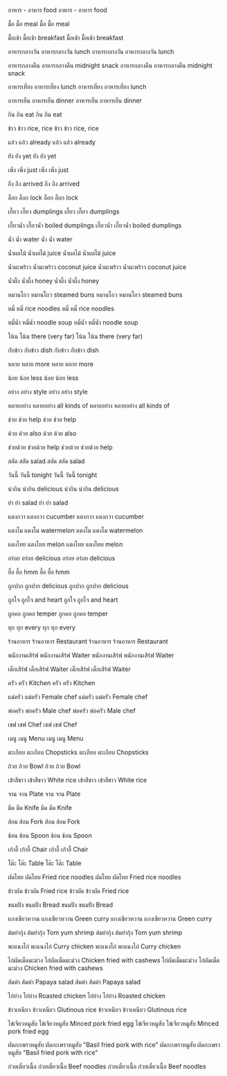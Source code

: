 อาหาร	- อาหาร	food	อาหาร -	อาหาร	food

มื้อ	มื้อ	meal	มื้อ	มื้อ	meal

มื้อเช้า	มื้อเช้า	breakfast	มื้อเช้า	มื้อเช้า	breakfast

อาหารกลางวัน	อาหารกลางวัน	lunch	อาหารกลางวัน	อาหารกลางวัน	lunch

อาหารกลางคืน	อาหารกลางคืน	midnight snack	อาหารกลางคืน	อาหารกลางคืน	midnight snack

อาหารเที่ยง	อาหารเที่ยง	lunch	อาหารเที่ยง	อาหารเที่ยง	lunch

อาหารเย็น	อาหารเย็น	dinner	อาหารเย็น	อาหารเย็น	dinner

กิน	กิน	eat	กิน	กิน	eat

ข้าว	ข้าว	rice, rice	ข้าว	ข้าว	rice, rice

แล้ว	แล้ว	already	แล้ว	แล้ว	already

ยัง	ยัง	yet	ยัง	ยัง	yet

เพิ่ง	เพิ่ง	just	เพิ่ง	เพิ่ง	just

ถึง	ถึง	arrived	ถึง	ถึง	arrived

ล็อก	ล็อก	lock	ล็อก	ล็อก	lock

เกี๊ยว	เกี๊ยว	dumplings	เกี๊ยว	เกี๊ยว	dumplings

เกี๊ยวน้ำ	เกี๊ยวน้ำ	boiled dumplings	เกี๊ยวน้ำ	เกี๊ยวน้ำ	boiled dumplings

น้ำ	น้ำ	water	น้ำ	น้ำ	water

น้ำผลไม้	น้ำผลไม้	juice	น้ำผลไม้	น้ำผลไม้	juice

น้ำมะพร้าว	น้ำมะพร้าว	coconut juice	น้ำมะพร้าว	น้ำมะพร้าว	coconut juice

น้ำผึ้ง	น้ำผึ้ง	honey	น้ำผึ้ง	น้ำผึ้ง	honey

หมานโถว	หมานโถว	steamed buns	หมานโถว	หมานโถว	steamed buns

หมี่	หมี่	rice noodles	หมี่	หมี่	rice noodles

หมี่น้ำ	หมี่น้ำ	noodle soup	หมี่น้ำ	หมี่น้ำ	noodle soup

โน้น	โน้น	there (very far)	โน้น	โน้น	there (very far)

กับข้าว	กับข้าว	dish	กับข้าว	กับข้าว	dish

หลาย	หลาย	more	หลาย	หลาย	more

น้อย	น้อย	less	น้อย	น้อย	less

อย่าง	อย่าง	style	อย่าง	อย่าง	style

หลายอย่าง	หลายอย่าง	all kinds of	หลายอย่าง	หลายอย่าง	all kinds of

ช่วย	ช่วย	help	ช่วย	ช่วย	help

ด้วย	ด้วย	also	ด้วย	ด้วย	also

ช่วยด้วย	ช่วยด้วย	help	ช่วยด้วย	ช่วยด้วย	help

สลัด	สลัด	salad	สลัด	สลัด	salad

วันนี้	วันนี้	tonight	วันนี้	วันนี้	tonight

น่ากิน	น่ากิน	delicious	น่ากิน	น่ากิน	delicious

ยํา	ยํา	salad	ยํา	ยํา	salad

แตงกวา	แตงกวา	cucumber	แตงกวา	แตงกวา	cucumber

แตงโม	แตงโม	watermelon	แตงโม	แตงโม	watermelon

แตงไทย	แตงไทย	melon	แตงไทย	แตงไทย	melon

อร่อย	อร่อย	delicious	อร่อย	อร่อย	delicious

ฮื่อ	ฮื่อ	hmm	ฮื่อ	ฮื่อ	hmm

ถูกปาก	ถูกปาก	delicious	ถูกปาก	ถูกปาก	delicious

ถูกใจ	ถูกใจ	and heart	ถูกใจ	ถูกใจ	and heart

ถูกคอ	ถูกคอ	temper	ถูกคอ	ถูกคอ	temper

ทุก	ทุก	every	ทุก	ทุก	every

ร้านอาหาร	ร้านอาหาร	Restaurant	ร้านอาหาร	ร้านอาหาร	Restaurant

พนักงานเสิร์ฟ	พนักงานเสิร์ฟ	Waiter	พนักงานเสิร์ฟ	พนักงานเสิร์ฟ	Waiter

เด็กเสิร์ฟ	เด็กเสิร์ฟ	Waiter	เด็กเสิร์ฟ	เด็กเสิร์ฟ	Waiter

ครัว	ครัว	Kitchen	ครัว	ครัว	Kitchen

แม่ครัว	แม่ครัว	Female chef	แม่ครัว	แม่ครัว	Female chef

พ่อครัว	พ่อครัว	Male chef	พ่อครัว	พ่อครัว	Male chef

เชฟ	เชฟ	Chef	เชฟ	เชฟ	Chef

เมนู	เมนู	Menu	เมนู	เมนู	Menu

ตะเกียบ	ตะเกียบ	Chopsticks	ตะเกียบ	ตะเกียบ	Chopsticks

ถ้วย	ถ้วย	Bowl	ถ้วย	ถ้วย	Bowl

เข้าสีขาว	เข้าสีขาว	White rice	เข้าสีขาว	เข้าสีขาว	White rice

จาน	จาน	Plate	จาน	จาน	Plate

มีด	มีด	Knife	มีด	มีด	Knife

ส้อม	ส้อม	Fork	ส้อม	ส้อม	Fork

ช้อน	ช้อน	Spoon	ช้อน	ช้อน	Spoon

เก้าอี้	เก้าอี้	Chair	เก้าอี้	เก้าอี้	Chair

โต๊ะ	โต๊ะ	Table	โต๊ะ	โต๊ะ	Table

ผัดไทย	ผัดไทย	Fried rice noodles	ผัดไทย	ผัดไทย	Fried rice noodles

ข้าวผัด	ข้าวผัด	Fried rice	ข้าวผัด	ข้าวผัด	Fried rice

ขนมปัง	ขนมปัง	Bread	ขนมปัง	ขนมปัง	Bread

แกงเขียวหวาน	แกงเขียวหวาน	Green curry	แกงเขียวหวาน	แกงเขียวหวาน	Green curry

ต้มยํากุ้ง	ต้มยํากุ้ง	Tom yum shrimp	ต้มยํากุ้ง	ต้มยํากุ้ง	Tom yum shrimp

พะแนงไก่	พะแนงไก่	Curry chicken	พะแนงไก่	พะแนงไก่	Curry chicken

ไก่ผัดเม็ดมะม่วง	ไก่ผัดเม็ดมะม่วง	Chicken fried with cashews	ไก่ผัดเม็ดมะม่วง	ไก่ผัดเม็ดมะม่วง	Chicken fried with cashews

ส้มตำ	ส้มตำ	Papaya salad	ส้มตำ	ส้มตำ	Papaya salad

ไก่ย่าง	ไก่ย่าง	Roasted chicken	ไก่ย่าง	ไก่ย่าง	Roasted chicken

ข้าวเหนียว	ข้าวเหนียว	Glutinous rice	ข้าวเหนียว	ข้าวเหนียว	Glutinous rice

ไข่เจียวหมูสับ	ไข่เจียวหมูสับ	Minced pork fried egg	ไข่เจียวหมูสับ	ไข่เจียวหมูสับ	Minced pork fried egg

ผัดกะเพราหมูสับ	ผัดกะเพราหมูสับ	"Basil fried pork with rice"	ผัดกะเพราหมูสับ	ผัดกะเพราหมูสับ	"Basil fried pork with rice"

ก๋วยเตี๋ยวเนื้อ	ก๋วยเตี๋ยวเนื้อ	Beef noodles	ก๋วยเตี๋ยวเนื้อ	ก๋วยเตี๋ยวเนื้อ	Beef noodles
